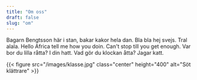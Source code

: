 ```yaml
---
title: "Om oss"
draft: false
slug: "om"
---
```


Bagarn Bengtsson här i stan, bakar kakor hela dan. Bla bla hej svejs. Tral alala. Hello Africa tell me how you doin. Can't stop till you get enough. Var bor du lilla råtta? I din hatt. Vad gör du klockan åtta? Jagar katt.

{{< figure src="/images/klasse.jpg" class="center" height="400" alt="Söt klättrare" >}}
